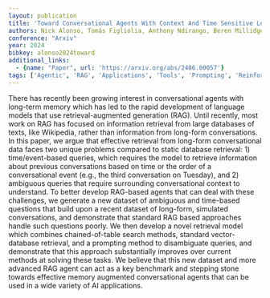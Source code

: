 ```yaml
---
layout: publication
title: 'Toward Conversational Agents With Context And Time Sensitive Long-term Memory'
authors: Nick Alonso, Tomás Figliolia, Anthony Ndirango, Beren Millidge
conference: "Arxiv"
year: 2024
bibkey: alonso2024toward
additional_links:
  - {name: "Paper", url: 'https://arxiv.org/abs/2406.00057'}
tags: ['Agentic', 'RAG', 'Applications', 'Tools', 'Prompting', 'Reinforcement Learning']
---
```

There has recently been growing interest in conversational agents with
long-term memory which has led to the rapid development of language models that
use retrieval-augmented generation (RAG). Until recently, most work on RAG has
focused on information retrieval from large databases of texts, like Wikipedia,
rather than information from long-form conversations. In this paper, we argue
that effective retrieval from long-form conversational data faces two unique
problems compared to static database retrieval: 1) time/event-based queries,
which requires the model to retrieve information about previous conversations
based on time or the order of a conversational event (e.g., the third
conversation on Tuesday), and 2) ambiguous queries that require surrounding
conversational context to understand. To better develop RAG-based agents that
can deal with these challenges, we generate a new dataset of ambiguous and
time-based questions that build upon a recent dataset of long-form, simulated
conversations, and demonstrate that standard RAG based approaches handle such
questions poorly. We then develop a novel retrieval model which combines
chained-of-table search methods, standard vector-database retrieval, and a
prompting method to disambiguate queries, and demonstrate that this approach
substantially improves over current methods at solving these tasks. We believe
that this new dataset and more advanced RAG agent can act as a key benchmark
and stepping stone towards effective memory augmented conversational agents
that can be used in a wide variety of AI applications.
